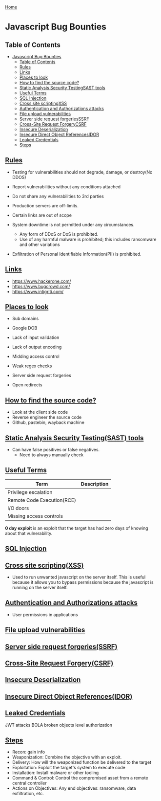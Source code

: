[Home](../README.md)

# Javascript Bug Bounties

## Table of Contents

<!-- TOC -->

- [Javascript Bug Bounties](#javascript-bug-bounties)
	- [Table of Contents](#table-of-contents)
	- [Rules](#rules)
	- [Links](#links)
	- [Places to look](#places-to-look)
	- [How to find the source code?](#how-to-find-the-source-code)
	- [Static Analysis Security TestingSAST tools](#static-analysis-security-testingsast-tools)
	- [Useful Terms](#useful-terms)
	- [SQL Injection](#sql-injection)
	- [Cross site scriptingXSS](#cross-site-scriptingxss)
	- [Authentication and Authorizations attacks](#authentication-and-authorizations-attacks)
	- [File upload vulnerabilities](#file-upload-vulnerabilities)
	- [Server side request forgeriesSSRF](#server-side-request-forgeriesssrf)
	- [Cross-Site Request ForgeryCSRF](#cross-site-request-forgerycsrf)
	- [Insecure Deserialization](#insecure-deserialization)
	- [Insecure Direct Object ReferencesIDOR](#insecure-direct-object-referencesidor)
	- [Leaked Credentials](#leaked-credentials)
	- [Steps](#steps)

<!-- /TOC -->

## [Rules](#table-of-contents)
- Testing for vulnerabilities should not degrade, damage, or destroy(No DDOS)
- Report vulnerabilities without any conditions attached
- Do not share any vulnerabilities to 3rd parties

- Production servers are off-limits.

- Certain links are out of scope
- System downtime is not permitted under any circumstances.
  - Any form of DDoS or DoS is prohibited.
  - Use of any harmful malware is prohibited; this includes ransomware and other variations
- Exfiltration of Personal Identifiable Information(PII) is prohibited.


## [Links](#table-of-contents)
- https://www.hackerone.com/
- https://www.bugcrowd.com/
- https://www.intigriti.com/

## [Places to look](#table-of-contents)
- Sub domains
- Google DOB


- Lack of input validation
- Lack of output encoding
- Midding access control
- Weak regex checks
- Server side request forgeries
- Open redirects


## [How to find the source code?](#table-of-contents)
  - Look at the client side code
  - Reverse engineer the source code
  - Github, pastebin, wayback machine

## [Static Analysis Security Testing(SAST) tools](#table-of-contents)
  - Can have false positives or false negatives.
    - Need to always manually check

## [Useful Terms](#table-of-contents)

| Term                       | Description |
|----------------------------|-------------|
| Privilege escalation       |             |
| Remote Code Execution(RCE) |             |
| I/O doors                  |             |
| Missing access controls    |             |

**0 day exploit** is an exploit that the target has had zero days of knowing about that vulnerability.

## [SQL Injection](#table-of-contents)
## [Cross site scripting(XSS)](#table-of-contents)
  - Used to run unwanted javascript on the server itself. This is useful because it allows you to bypass permissions because the javascript is running on the server itself.
## [Authentication and Authorizations attacks](#table-of-contents)
- User permissions in applications
## [File upload vulnerabilities](#table-of-contents)
## [Server side request forgeries(SSRF)](#table-of-contents)
## [Cross-Site Request Forgery(CSRF)](#table-of-contents)
## [Insecure Deserialization](#table-of-contents)
## [Insecure Direct Object References(IDOR)](#table-of-contents)
## [Leaked Credentials](#table-of-contents)

JWT attacks
BOLA broken objects level authorization

## [Steps](#table-of-contents)
- Recon: gain info
- Weaponization: Combine the objective with an exploit. 
- Delivery: How will the weaponized function be delivered to the target	
- Exploitation: Exploit the target's system to execute code
- Installation: Install malware or other tooling
- Command & Control: Control the compromised asset from a remote central controller
- Actions on Objectives: Any end objectives: ransomware, data exfiltration, etc.
